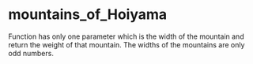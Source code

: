 # mountains_of_Hoiyama
Function has only one parameter which is the width of the mountain and  return the weight of that mountain. 
The widths of the mountains are only odd numbers.
